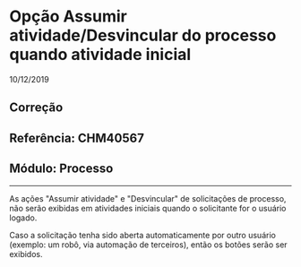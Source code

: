 # Opção Assumir atividade/Desvincular do processo quando atividade inicial
10/12/2019
## Correção
## Referência: CHM40567
## Módulo: Processo
***

As ações "Assumir atividade" e "Desvincular" de solicitações de processo, não serão exibidas em atividades iniciais quando o solicitante for o usuário logado.

Caso a solicitação tenha sido aberta automaticamente por outro usuário (exemplo: um robô, via automação de terceiros), então os botões serão ser exibidos.